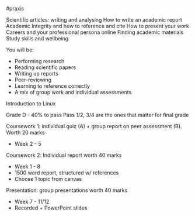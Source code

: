 #praxis 

Scientific articles: writing and analysing
How to write an academic report
Academic Integrity and how to reference and cite
How to present your work
Careers and your professional persona online
Finding academic materials
Study skills and wellbeing

You will be:
- Performing research
- Reading scientific papers
- Writing up reports
- Peer-reviewing
- Learning to reference correctly
- A mix of group work and individual assessments

Introduction to Linux

Grade D - 40% to pass
Pass 1/2, 3/4 are the ones that matter for final grade

Coursework 1: individual quiz (A) + group report on peer assessment (B). Worth 20 marks
- Week 2 - 5

Coursework 2: Individual report worth 40 marks
- Week 1 - 8
- 1500 word report, structured w/ references
- Choose 1 topic from canvas

Presentation: group presentations worth 40 marks
- Week 7 - 11/12
- Recorded + PowerPoint slides